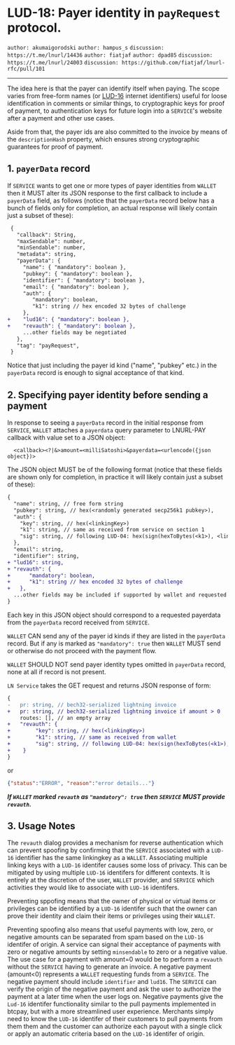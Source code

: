LUD-18: Payer identity in `payRequest` protocol.
================================================

`author: akumaigorodski` `author: hampus_s` `discussion: https://t.me/lnurl/14436` `author: fiatjaf` `author: dpad85` `discussion: https://t.me/lnurl/24003` `discussion: https://github.com/fiatjaf/lnurl-rfc/pull/101`

---

The idea here is that the payer can identify itself when paying. The scope varies from free-form names (or [LUD-16](16.md) internet identifiers) useful for loose identification in comments or similar things, to cryptographic keys for proof of payment, to authentication keys for future login into a `SERVICE`'s website after a payment and other use cases.

Aside from that, the payer ids are also committed to the invoice by means of the `descriptionHash` property, which ensures strong cryptographic guarantees for proof of payment.

## 1. `payerData` record

If `SERVICE` wants to get one or more types of payer identities from `WALLET` then it MUST alter its JSON response to the first callback to include a `payerData` field, as follows (notice that the `payerData` record below has a bunch of fields only for completion, an actual response will likely contain just a subset of these):

```diff
 {
   "callback": String,
   "maxSendable": number,
   "minSendable": number,
   "metadata": string,
   "payerData": {
     "name": { "mandatory": boolean },
     "pubkey": { "mandatory": boolean },
     "identifier": { "mandatory": boolean },
     "email": { "mandatory": boolean },
     "auth": {
        "mandatory": boolean,
        "k1": string // hex encoded 32 bytes of challenge
     },
+    "lud16": { "mandatory": boolean },
+    "revauth": { "mandatory": boolean },
     ...other fields may be negotiated
   },
   "tag": "payRequest",
 }
```

Notice that just including the payer id kind ("name", "pubkey" etc.) in the `payerData` record is enough to signal acceptance of that kind.

## 2. Specifying payer identity before sending a payment

In response to seeing a `payerData` record in the initial response from `SERVICE`, `WALLET` attaches a `payerdata` query parameter to LNURL-PAY callback with value set to a JSON object:

```
  <callback><?|&>amount=<milliSatoshi>&payerdata=<urlencode({json object})>
```

The JSON object MUST be of the following format (notice that these fields are shown only for completion, in practice it will likely contain just a subset of these):

```diff
{
  "name": string, // free form string
  "pubkey": string, // hex(<randomly generated secp256k1 pubkey>),
  "auth": {
    "key": string, // hex(<linkingKey>)
    "k1": string, // same as received from service on section 1
    "sig": string, // following LUD-04: hex(sign(hexToBytes(<k1>), <linkingPrivKey>))
  },
  "email": string,
  "identifier": string,
+ "lud16": string,
+ "revauth": {
+      "mandatory": boolean,
+      "k1": string // hex encoded 32 bytes of challenge
+   },
  ...other fields may be included if supported by wallet and requested by service
}
```

Each key in this JSON object should correspond to a requested payerdata from the `payerData` record received from `SERVICE`.

`WALLET` CAN send any of the payer id kinds if they are listed in the `payerData` record. But if any is marked as `"mandatory": true` then `WALLET` MUST send or otherwise do not proceed with the payment flow.

`WALLET` SHOULD NOT send payer identity types omitted in `payerData` record, none at all if record is not present.

`LN Service` takes the GET request and returns JSON response of form:

```diff
{
-   pr: string, // bech32-serialized lightning invoice
+   pr: string, // bech32-serialized lightning invoice if amount > 0
    routes: [], // an empty array
+   "revauth": {
+        "key": string, // hex(<linkingKey>)
+        "k1": string, // same as received from wallet
+        "sig": string, // following LUD-04: hex(sign(hexToBytes(<k1>), <linkingPrivKey>))
+    }
}
```

or

```JSON
{"status":"ERROR", "reason":"error details..."}
```

***If `WALLET` marked `revauth` as `"mandatory": true` then `SERVICE` MUST provide `revauth`.***

## 3. Usage Notes

The `revauth` dialog provides a mechanism for reverse authentication which can prevent spoofing by confirming that the `SERVICE` associated with a `LUD-16` identifier has the same linkingkey as a `WALLET`.  Associating multiple linking keys with a `LUD-16` identifer causes some loss of privacy.  This can be mitigated by using multiple `LUD-16` identifers for different contexts.  It is entirely at the discretion of the user, `WALLET` provider, and `SERVICE` which activities they would like to associate with `LUD-16` identifers.  

Preventing sppofing means that the owner of physical or virtual items or privileges can be identified by a `LUD-16` identifer such that the owner can prove their identity and claim their items or privileges using their `WALLET`.

Preventing spoofing also means that useful payments with low, zero, or negative amounts can be separated from spam based on the `LUD-16` identifer of origin.  A service can signal their acceptance of payments with zero or negative amounts by setting `minsendable` to zero or a negative value.  The use case for a payment with amount=0 would be to perform a `revauth` without the `SERVICE` having to generate an invoice.  A negative payment (amount<0) represents a `WALLET` requesting funds from a `SERVICE`.  The negative payment should include `identifier` and `lud16`.  The `SERVICE` can verify the origin of the negative payment and ask the user to authorize the payment at a later time when the user logs on.  Negative payments give the `Lud-16` identifer functionality similar to the pull payments implemented in btcpay, but with a more streamlined user experience.  Merchants simply need to know the `LUD-16` identifer of their customers to pull payments from them them and the customer can authorize each payout with a single click or apply an automatic criteria based on the `LUD-16` identifer of origin.
